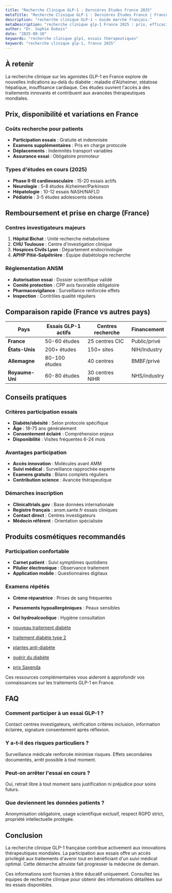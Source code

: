 ```yaml
---
title: "Recherche Clinique GLP-1 : Dernières Études France 2025"
metaTitle: "Recherche Clinique GLP-1 : Dernières Études France | France 2025"
description: "recherche clinique GLP-1 — Guide marché français."
metaDescription: "recherche clinique glp-1 France 2025 : prix, efficacité, effets secondaires, remboursement. Guide médical complet et avis patients."
author: "Dr. Sophie Dubois"
date: "2025-08-10"
keywords: "recherche clinique glp1, essais thérapeutiques"
keyword: "recherche clinique glp-1, france 2025"
---
```


## À retenir

La recherche clinique sur les agonistes GLP-1 en France explore de nouvelles indications au-delà du diabète : maladie d'Alzheimer, stéatose hépatique, insuffisance cardiaque. Ces études ouvrent l'accès à des traitements innovants et contribuent aux avancées thérapeutiques mondiales.

## Prix, disponibilité et variations en France

### Coûts recherche pour patients
- **Participation essais** : Gratuite et indemnisée
- **Examens supplémentaires** : Pris en charge protocole
- **Déplacements** : Indemnités transport variables
- **Assurance essai** : Obligatoire promoteur

### Types d'études en cours (2025)
- **Phase II-III cardiovasculaire** : 15-20 essais actifs
- **Neurologie** : 5-8 études Alzheimer/Parkinson
- **Hépatologie** : 10-12 essais NASH/NAFLD
- **Pédiatrie** : 3-5 études adolescents obèses

## Remboursement et prise en charge (France)

### Centres investigateurs majeurs
1. **Hôpital Bichat** : Unité recherche métabolisme
2. **CHU Toulouse** : Centre d'investigation clinique
3. **Hospices Civils Lyon** : Département endocrinologie
4. **APHP Pitié-Salpêtrière** : Équipe diabétologie recherche

### Réglementation ANSM
- **Autorisation essai** : Dossier scientifique validé
- **Comité protection** : CPP avis favorable obligatoire
- **Pharmacovigilance** : Surveillance renforcée effets
- **Inspection** : Contrôles qualité réguliers

## Comparaison rapide (France vs autres pays)

| Pays | Essais GLP-1 actifs | Centres recherche | Financement |
|------|-------------------|------------------|-------------|
| **France** | 50-60 études | 25 centres CIC | Public/privé |
| **États-Unis** | 200+ études | 150+ sites | NIH/Industry |
| **Allemagne** | 80-100 études | 40 centres | BMBF/privé |
| **Royaume-Uni** | 60-80 études | 30 centres NIHR | NHS/industry |

## Conseils pratiques

### Critères participation essais
- **Diabète/obésité** : Selon protocole spécifique
- **Âge** : 18-75 ans généralement
- **Consentement éclairé** : Compréhension enjeux
- **Disponibilité** : Visites fréquentes 6-24 mois

### Avantages participation
- **Accès innovation** : Molécules avant AMM
- **Suivi médical** : Surveillance rapprochée experte
- **Examens gratuits** : Bilans complets réguliers
- **Contribution science** : Avancée thérapeutique

### Démarches inscription
- **Clinicaltrials.gov** : Base données internationale
- **Registre français** : ansm.sante.fr essais cliniques
- **Contact direct** : Centres investigateurs
- **Médecin référent** : Orientation spécialisée

## Produits cosmétiques recommandés

### Participation confortable
- **Carnet patient** : Suivi symptômes quotidiens
- **Pilulier électronique** : Observance traitement
- **Application mobile** : Questionnaires digitaux

### Examens répétés
- **Crème réparatrice** : Prises de sang fréquentes
- **Pansements hypoallergéniques** : Peaux sensibles
- **Gel hydroalcoolique** : Hygiène consultation

- [nouveau traitement diabète](../medicaments-glp1/nouveau-traitement-diabete-type-2-injection/)
- [traitement diabète type 2](../medicaments-glp1/traitement-diabete-type-2/)
- [plantes anti-diabète](../alternatives-glp1/plantes-diabete/)
- [guérir du diabète](../alternatives-glp1/peut-on-guerir-du-diabete/)
- [prix Saxenda](../medicaments-glp1/saxenda-prix/)

Ces ressources complémentaires vous aideront à approfondir vos connaissances sur les traitements GLP-1 en France.

## FAQ

### Comment participer à un essai GLP-1 ?
Contact centres investigateurs, vérification critères inclusion, information éclairée, signature consentement après réflexion.

### Y a-t-il des risques particuliers ?
Surveillance médicale renforcée minimise risques. Effets secondaires documentés, arrêt possible à tout moment.

### Peut-on arrêter l'essai en cours ?
Oui, retrait libre à tout moment sans justification ni préjudice pour soins futurs.

### Que deviennent les données patients ?
Anonymisation obligatoire, usage scientifique exclusif, respect RGPD strict, propriété intellectuelle protégée.

## Conclusion

La recherche clinique GLP-1 française contribue activement aux innovations thérapeutiques mondiales. La participation aux essais offre un accès privilégié aux traitements d'avenir tout en bénéficiant d'un suivi médical optimal. Cette démarche altruiste fait progresser la médecine de demain.

 Ces informations sont fournies à titre éducatif uniquement. Consultez les équipes de recherche clinique pour obtenir des informations détaillées sur les essais disponibles.
